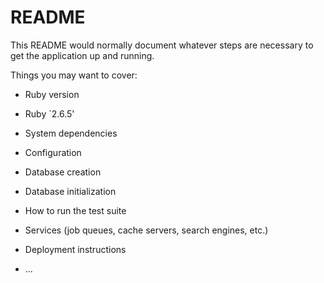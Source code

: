# README

This README would normally document whatever steps are necessary to get the
application up and running.

Things you may want to cover:

* Ruby version
- Ruby `2.6.5'

* System dependencies

* Configuration

* Database creation

* Database initialization

* How to run the test suite

* Services (job queues, cache servers, search engines, etc.)

* Deployment instructions

* ...
